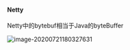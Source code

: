 #### Netty
Netty中的bytebuf相当于Java的byteBuffer

![image-20200721180327631](C:\Users\jifu0624\AppData\Roaming\Typora\typora-user-images\image-20200721180327631.png)
